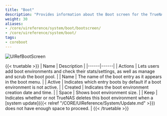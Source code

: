 ```yaml
---
title: "Boot"
description: "Provides information about the Boot screen for the TrueNAS CORE."
weight: 30
aliases:
- /core/uireference/system/boot/bootscreen/
- /core/uireference/system/boot/
tags:
- coreboot
---
```


![UIRefBootScreen](/images/CORE/System/UIRefBootScreen.png "Boot Screen")

{{< truetable >}}
| Name | Description |
|------|------|
| Actions | Lets users add boot environments and check their stats/settings, as well as manage and scrub the boot pool. |
| Name | The name of the boot entry as it appears in the boot menu. |
| Active | Indicates which entry boots by default if a boot environment is not active. |
| Created | Indicates the boot environment creation date and time. |
| Space | Shows boot environment size. |
| Keep | Indicates whether or not TrueNAS deletes this boot environment when a [system update]({{< relref "/CORE/UIReference/System/Update.md" >}}) does not have enough space to proceed. |
{{< /truetable >}}
